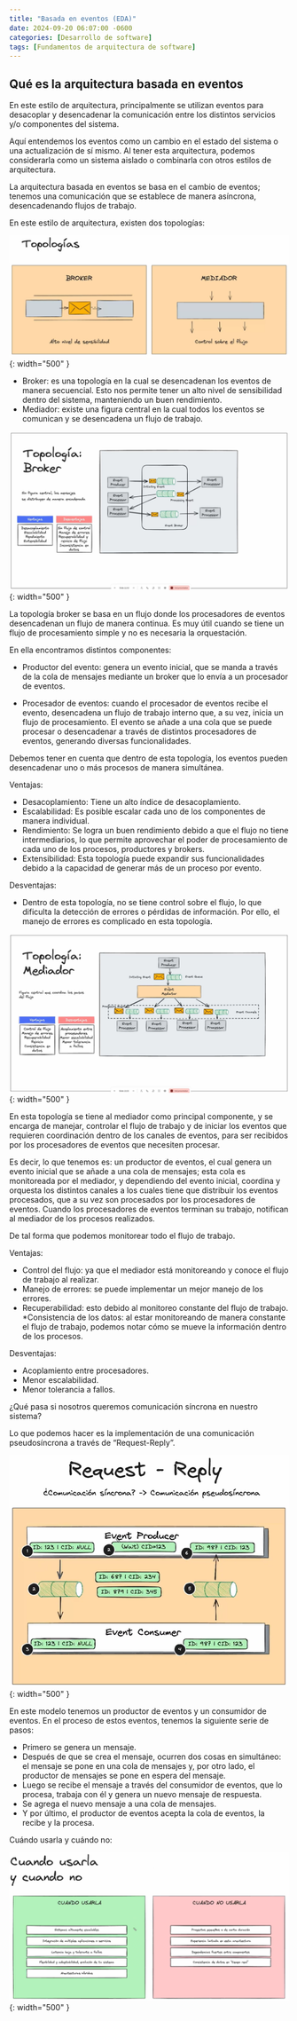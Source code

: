 ```yaml
---
title: "Basada en eventos (EDA)"
date: 2024-09-20 06:07:00 -0600
categories: [Desarrollo de software]
tags: [Fundamentos de arquitectura de software]
---
```


## Qué es la arquitectura basada en eventos
En este estilo de arquitectura, principalmente se utilizan eventos para desacoplar y desencadenar la comunicación entre los distintos servicios y/o componentes del sistema.

Aquí entendemos los eventos como un cambio en el estado del sistema o una actualización de sí mismo. Al tener esta arquitectura, podemos considerarla como un sistema aislado o combinarla con otros estilos de arquitectura.

La arquitectura basada en eventos se basa en el cambio de eventos; tenemos una comunicación que se establece de manera asíncrona, desencadenando flujos de trabajo.

En este estilo de arquitectura, existen dos topologías:

![alt text](/assets/arq-033.png){: width="500" }

* Broker: es una topología en la cual se desencadenan los eventos de manera secuencial. Esto nos permite tener un alto nivel de sensibilidad dentro del sistema, manteniendo un buen rendimiento.
* Mediador: existe una figura central en la cual todos los eventos se comunican y se desencadena un flujo de trabajo.

![alt text](/assets/arq-034.png){: width="500" }

La topología broker se basa en un flujo donde los procesadores de eventos desencadenan un flujo de manera continua. Es muy útil cuando se tiene un flujo de procesamiento simple y no es necesaria la orquestación.

En ella encontramos distintos componentes:

* Productor del evento: genera un evento inicial, que se manda a través de la cola de mensajes mediante un broker que lo envía a un procesador de eventos.

* Procesador de eventos: cuando el procesador de eventos recibe el evento, desencadena un flujo de trabajo interno que, a su vez, inicia un flujo de procesamiento. El evento se añade a una cola que se puede procesar o desencadenar a través de distintos procesadores de eventos, generando diversas funcionalidades.

Debemos tener en cuenta que dentro de esta topología, los eventos pueden desencadenar uno o más procesos de manera simultánea.

Ventajas:
* Desacoplamiento: Tiene un alto índice de desacoplamiento.
* Escalabilidad: Es posible escalar cada uno de los componentes de manera individual.
* Rendimiento: Se logra un buen rendimiento debido a que el flujo no tiene intermediarios, lo que permite aprovechar el poder de procesamiento de cada uno de los procesos, productores y brokers.
* Extensibilidad: Esta topología puede expandir sus funcionalidades debido a la capacidad de generar más de un proceso por evento.

Desventajas:
* Dentro de esta topología, no se tiene control sobre el flujo, lo que dificulta la detección de errores o pérdidas de información. Por ello, el manejo de errores es complicado en esta topología.

![alt text](/assets/arq-035.png){: width="500" }

En esta topología se tiene al mediador como principal componente, y se encarga de manejar, controlar el flujo de trabajo y de iniciar los eventos que requieren coordinación dentro de los canales de eventos, para ser recibidos por los procesadores de eventos que necesiten procesar.

Es decir, lo que tenemos es: un productor de eventos, el cual genera un evento inicial que se añade a una cola de mensajes; esta cola es monitoreada por el mediador, y dependiendo del evento inicial, coordina y orquesta los distintos canales a los cuales tiene que distribuir los eventos procesados, que a su vez son procesados por los procesadores de eventos. Cuando los procesadores de eventos terminan su trabajo, notifican al mediador de los procesos realizados.

De tal forma que podemos monitorear todo el flujo de trabajo.

Ventajas:
* Control del flujo: ya que el mediador está monitoreando y conoce el flujo de trabajo al realizar.
* Manejo de errores: se puede implementar un mejor manejo de los errores.
* Recuperabilidad: esto debido al monitoreo constante del flujo de trabajo.
*Consistencia de los datos: al estar monitoreando de manera constante el flujo de trabajo, podemos notar cómo se mueve la información dentro de los procesos.

Desventajas:
* Acoplamiento entre procesadores.
* Menor escalabilidad.
* Menor tolerancia a fallos.

¿Qué pasa si nosotros queremos comunicación síncrona en nuestro sistema?

Lo que podemos hacer es la implementación de una comunicación pseudosíncrona a través de “Request-Reply”.

![alt text](/assets/arq-036.png){: width="500" }

En este modelo tenemos un productor de eventos y un consumidor de eventos. En el proceso de estos eventos, tenemos la siguiente serie de pasos:

* Primero se genera un mensaje.
* Después de que se crea el mensaje, ocurren dos cosas en simultáneo: el mensaje se pone en una cola de mensajes y, por otro lado, el productor de mensajes se pone en espera del mensaje.
* Luego se recibe el mensaje a través del consumidor de eventos, que lo procesa, trabaja con él y genera un nuevo mensaje de respuesta.
* Se agrega el nuevo mensaje a una cola de mensajes.
* Y por último, el productor de eventos acepta la cola de eventos, la recibe y la procesa.

Cuándo usarla y cuándo no:

![alt text](/assets/arq-037.png){: width="500" }

